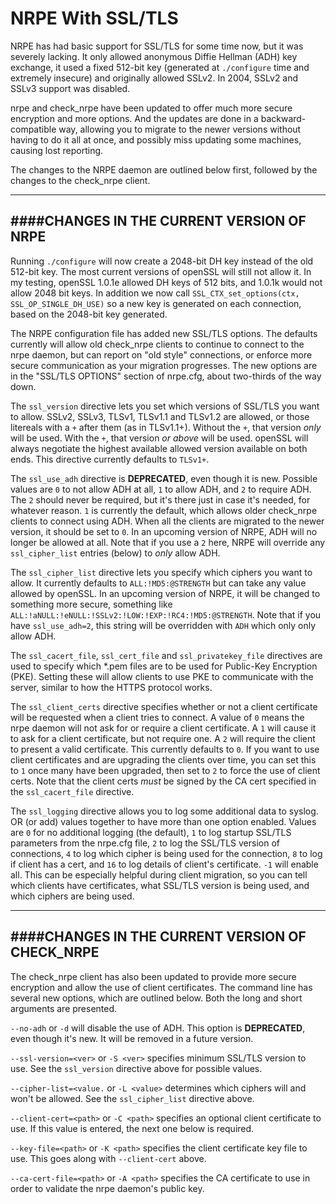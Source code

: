 NRPE With SSL/TLS
=================

NRPE has had basic support for SSL/TLS for some time now, but it was
severely lacking. It only allowed anonymous Diffie Hellman (ADH) key
exchange, it used a fixed 512-bit key (generated at `./configure`
time and extremely insecure) and originally allowed SSLv2. In 2004,
SSLv2 and SSLv3 support was disabled.

nrpe and check_nrpe have been updated to offer much more secure
encryption and more options. And the updates are done in a backward-
compatible way, allowing you to migrate to the newer versions
without having to do it all at once, and possibly miss updating some
machines, causing lost reporting.

The changes to the NRPE daemon are outlined below first, followed by
the changes to the check_nrpe client.


------------------------------------------
####CHANGES IN THE CURRENT VERSION OF NRPE
------------------------------------------

Running `./configure` will now create a 2048-bit DH key instead
of the old 512-bit key. The most current versions of openSSL will
still not allow it. In my testing, openSSL 1.0.1e allowed DH keys
of 512 bits, and 1.0.1k would not allow 2048 bit keys. In addition
we now call `SSL_CTX_set_options(ctx, SSL_OP_SINGLE_DH_USE)` so a
new key is generated on each connection, based on the 2048-bit
key generated.

The NRPE configuration file has added new SSL/TLS options. The
defaults currently will allow old check_nrpe clients to continue to
connect to the nrpe daemon, but can report on "old style" 
connections, or enforce more secure communication as your migration
progresses. The new options are in the "SSL/TLS OPTIONS" section of
nrpe.cfg, about two-thirds of the way down.

The `ssl_version` directive lets you set which versions of SSL/TLS
you want to allow. SSLv2, SSLv3, TLSv1, TLSv1.1 and TLSv1.2 are
allowed, or those litereals with a `+` after them (as in TLSv1.1+).
Without the `+`, that version _only_ will be used. With the `+`,
that version _or above_ will be used. openSSL will always negotiate
the highest available allowed version available on both ends. This
directive currently defaults to `TLSv1+`.

The `ssl_use_adh` directive is **DEPRECATED**, even though it is new.
Possible values are `0` to not allow ADH at all, `1` to allow ADH,
and `2` to require ADH. The `2` should never be required, but it's
there just in case it's needed, for whatever reason. `1` is currently
the default, which allows older check_nrpe clients to connect using
ADH. When all the clients are migrated to the newer version, it
should be set to `0`. In an upcoming version of NRPE, ADH will no
longer be allowed at all. Note that if you use a `2` here, NRPE will
override any `ssl_cipher_list` entries (below) to *only* allow ADH.

The `ssl_cipher_list` directive lets you specify which ciphers you
want to allow. It currently defaults to `ALL:!MD5:@STRENGTH` but can
take any value allowed by openSSL. In an upcoming version of NRPE, it
will be changed to something more secure, something like
`ALL:!aNULL:!eNULL:!SSLv2:!LOW:!EXP:!RC4:!MD5:@STRENGTH`. Note that
if you have `ssl_use_adh=2`, this string will be overridden with
`ADH` which only only allow ADH.

The `ssl_cacert_file`, `ssl_cert_file` and `ssl_privatekey_file`
directives are used to specify which *.pem files are to be used for
Public-Key Encryption (PKE). Setting these will allow clients to use
PKE to communicate with the server, similar to how the HTTPS
protocol works.

The `ssl_client_certs` directive specifies whether or not a client
certificate will be requested when a client tries to connect. A value
of `0` means the nrpe daemon will not ask for or require a client
certificate. A `1` will cause it to ask for a client certificate, but
not require one. A `2` will require the client to present a valid
certificate. This currently defaults to `0`. If you want to use
client certificates and are upgrading the clients over time, you can
set this to `1` once many have been upgraded, then set to `2` to
force the use of client certs. Note that the client certs _must_ be
signed by the CA cert specified in the `ssl_cacert_file` directive.

The `ssl_logging` directive allows you to log some additional data
to syslog. OR (or add) values together to have more than one option
enabled. Values are `0` for no additional logging (the default),
`1` to log startup SSL/TLS parameters from the nrpe.cfg file, `2` to
log the SSL/TLS version of connections, `4` to log which cipher is
being used for the connection, `8` to log if client has a cert, and
`16` to log details of client's certificate. `-1` will enable all.
This can be especially helpful during client migration, so you can
tell which clients have certificates, what SSL/TLS version is being
used, and which ciphers are being used.


------------------------------------------------
####CHANGES IN THE CURRENT VERSION OF CHECK_NRPE
------------------------------------------------

The check_nrpe client has also been updated to provide more secure
encryption and allow the use of client certificates. The command line
has several new options, which are outlined below. Both the long and
short arguments are presented.

`--no-adh` or `-d` will disable the use of ADH. This option is **DEPRECATED**,
even though it's new. It will be removed in a future version.

`--ssl-version=<ver>` or `-S <ver>` specifies minimum SSL/TLS version
to use. See the `ssl_version` directive above for possible values.

`--cipher-list=<value.` or `-L <value>` determines which ciphers will
and won't be allowed. See the `ssl_cipher_list` directive above.

`--client-cert=<path>` or `-C <path>` specifies an optional client
certificate to use. If this value is entered, the next one below is
required.

`--key-file=<path>` or `-K <path>` specifies the client certificate
key file to use. This goes along with `--client-cert` above.

`--ca-cert-file=<path>` or `-A <path>` specifies the CA certificate
to use in order to validate the nrpe daemon's public key.
